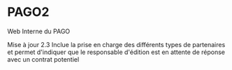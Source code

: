 # PAGO2
Web Interne du PAGO

Mise à jour 2.3
Inclue la prise en charge des différents types de partenaires et permet d'indiquer que le responsable d'édition est en attente de réponse avec un contrat potentiel
